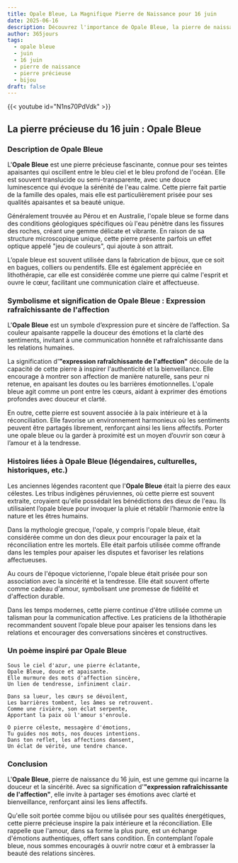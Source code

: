 ```yaml
---
title: Opale Bleue, La Magnifique Pierre de Naissance pour 16 juin
date: 2025-06-16
description: Découvrez l'importance de Opale Bleue, la pierre de naissance du 16 juin qui symbolise Expression rafraîchissante de l'affection. Laissez sa beauté et sa signification illuminer votre journée.
author: 365jours
tags:
  - opale bleue
  - juin
  - 16 juin
  - pierre de naissance
  - pierre précieuse
  - bijou
draft: false
---
```


{{< youtube id="N1ns70PdVdk" >}}

## La pierre précieuse du 16 juin : Opale Bleue

### Description de Opale Bleue

L'**Opale Bleue** est une pierre précieuse fascinante, connue pour ses teintes apaisantes qui oscillent entre le bleu ciel et le bleu profond de l'océan. Elle est souvent translucide ou semi-transparente, avec une douce luminescence qui évoque la sérénité de l'eau calme. Cette pierre fait partie de la famille des opales, mais elle est particulièrement prisée pour ses qualités apaisantes et sa beauté unique.

Généralement trouvée au Pérou et en Australie, l'opale bleue se forme dans des conditions géologiques spécifiques où l'eau pénètre dans les fissures des roches, créant une gemme délicate et vibrante. En raison de sa structure microscopique unique, cette pierre présente parfois un effet optique appelé "jeu de couleurs", qui ajoute à son attrait.

L’opale bleue est souvent utilisée dans la fabrication de bijoux, que ce soit en bagues, colliers ou pendentifs. Elle est également appréciée en lithothérapie, car elle est considérée comme une pierre qui calme l'esprit et ouvre le cœur, facilitant une communication claire et affectueuse.

### Symbolisme et signification de Opale Bleue : Expression rafraîchissante de l'affection

L'**Opale Bleue** est un symbole d’expression pure et sincère de l’affection. Sa couleur apaisante rappelle la douceur des émotions et la clarté des sentiments, invitant à une communication honnête et rafraîchissante dans les relations humaines.

La signification d'**"expression rafraîchissante de l'affection"** découle de la capacité de cette pierre à inspirer l'authenticité et la bienveillance. Elle encourage à montrer son affection de manière naturelle, sans peur ni retenue, en apaisant les doutes ou les barrières émotionnelles. L'opale bleue agit comme un pont entre les cœurs, aidant à exprimer des émotions profondes avec douceur et clarté.

En outre, cette pierre est souvent associée à la paix intérieure et à la réconciliation. Elle favorise un environnement harmonieux où les sentiments peuvent être partagés librement, renforçant ainsi les liens affectifs. Porter une opale bleue ou la garder à proximité est un moyen d’ouvrir son cœur à l’amour et à la tendresse.

### Histoires liées à Opale Bleue (légendaires, culturelles, historiques, etc.)

Les anciennes légendes racontent que l'**Opale Bleue** était la pierre des eaux célestes. Les tribus indigènes péruviennes, où cette pierre est souvent extraite, croyaient qu'elle possédait les bénédictions des dieux de l'eau. Ils utilisaient l’opale bleue pour invoquer la pluie et rétablir l’harmonie entre la nature et les êtres humains.

Dans la mythologie grecque, l'opale, y compris l'opale bleue, était considérée comme un don des dieux pour encourager la paix et la réconciliation entre les mortels. Elle était parfois utilisée comme offrande dans les temples pour apaiser les disputes et favoriser les relations affectueuses.

Au cours de l'époque victorienne, l'opale bleue était prisée pour son association avec la sincérité et la tendresse. Elle était souvent offerte comme cadeau d'amour, symbolisant une promesse de fidélité et d'affection durable.

Dans les temps modernes, cette pierre continue d'être utilisée comme un talisman pour la communication affective. Les praticiens de la lithothérapie recommandent souvent l’opale bleue pour apaiser les tensions dans les relations et encourager des conversations sincères et constructives.

### Un poème inspiré par Opale Bleue

```
Sous le ciel d'azur, une pierre éclatante,  
Opale Bleue, douce et apaisante.  
Elle murmure des mots d'affection sincère,  
Un lien de tendresse, infiniment clair.  

Dans sa lueur, les cœurs se dévoilent,  
Les barrières tombent, les âmes se retrouvent.  
Comme une rivière, son éclat serpente,  
Apportant la paix où l'amour s'enroule.  

O pierre céleste, messagère d'émotions,  
Tu guides nos mots, nos douces intentions.  
Dans ton reflet, les affections dansent,  
Un éclat de vérité, une tendre chance.  
```

### Conclusion

L'**Opale Bleue**, pierre de naissance du 16 juin, est une gemme qui incarne la douceur et la sincérité. Avec sa signification d'**"expression rafraîchissante de l'affection"**, elle invite à partager ses émotions avec clarté et bienveillance, renforçant ainsi les liens affectifs.

Qu'elle soit portée comme bijou ou utilisée pour ses qualités énergétiques, cette pierre précieuse inspire la paix intérieure et la réconciliation. Elle rappelle que l'amour, dans sa forme la plus pure, est un échange d'émotions authentiques, offert sans condition. En contemplant l’opale bleue, nous sommes encouragés à ouvrir notre cœur et à embrasser la beauté des relations sincères.